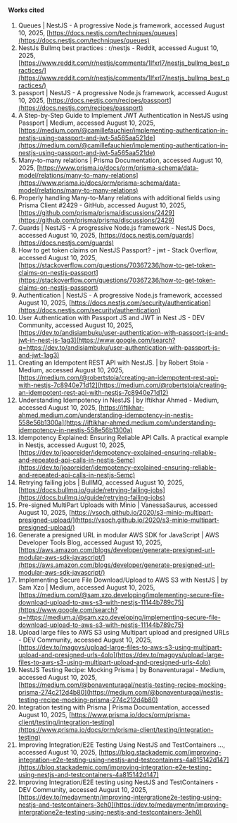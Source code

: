 
#### **Works cited**

1. Queues | NestJS - A progressive Node.js framework, accessed August 10, 2025, [https://docs.nestjs.com/techniques/queues](https://docs.nestjs.com/techniques/queues)  
2. NestJs Bullmq best practices : r/nestjs - Reddit, accessed August 10, 2025, [https://www.reddit.com/r/nestjs/comments/1lfxrl7/nestjs_bullmq_best_practices/](https://www.reddit.com/r/nestjs/comments/1lfxrl7/nestjs_bullmq_best_practices/)  
3. passport | NestJS - A progressive Node.js framework, accessed August 10, 2025, [https://docs.nestjs.com/recipes/passport](https://docs.nestjs.com/recipes/passport)  
4. A Step-by-Step Guide to Implement JWT Authentication in NestJS using Passport | Medium, accessed August 10, 2025, [https://medium.com/@camillefauchier/implementing-authentication-in-nestjs-using-passport-and-jwt-5a565aa521de](https://medium.com/@camillefauchier/implementing-authentication-in-nestjs-using-passport-and-jwt-5a565aa521de)  
5. Many-to-many relations | Prisma Documentation, accessed August 10, 2025, [https://www.prisma.io/docs/orm/prisma-schema/data-model/relations/many-to-many-relations](https://www.prisma.io/docs/orm/prisma-schema/data-model/relations/many-to-many-relations)  
6. Properly handling Many-to-Many relations with additional fields using Prisma Client #2429 - GitHub, accessed August 10, 2025, [https://github.com/prisma/prisma/discussions/2429](https://github.com/prisma/prisma/discussions/2429)  
7. Guards | NestJS - A progressive Node.js framework - NestJS Docs, accessed August 10, 2025, [https://docs.nestjs.com/guards](https://docs.nestjs.com/guards)  
8. How to get token claims on NestJS Passport? - jwt - Stack Overflow, accessed August 10, 2025, [https://stackoverflow.com/questions/70367236/how-to-get-token-claims-on-nestjs-passport](https://stackoverflow.com/questions/70367236/how-to-get-token-claims-on-nestjs-passport)  
9. Authentication | NestJS - A progressive Node.js framework, accessed August 10, 2025, [https://docs.nestjs.com/security/authentication](https://docs.nestjs.com/security/authentication)  
10. User Authentication with Passport JS and JWT in Nest JS - DEV Community, accessed August 10, 2025, [https://dev.to/andisiambuku/user-authentication-with-passport-js-and-jwt-in-nest-js-1ag3](https://www.google.com/search?q=https://dev.to/andisiambuku/user-authentication-with-passport-js-and-jwt-1ag3)  
11. Creating an Idempotent REST API with NestJS. | by Robert Stoia - Medium, accessed August 10, 2025, [https://medium.com/@robertstoia/creating-an-idempotent-rest-api-with-nestjs-7c8940e71d12](https://medium.com/@robertstoia/creating-an-idempotent-rest-api-with-nestjs-7c8940e71d12)  
12. Understanding Idempotency in NestJS | by Iftikhar Ahmed - Medium, accessed August 10, 2025, [https://iftikhar-ahmed.medium.com/understanding-idempotency-in-nestjs-558e56b1300a](https://iftikhar-ahmed.medium.com/understanding-idempotency-in-nestjs-558e56b1300a)  
13. Idempotency Explained: Ensuring Reliable API Calls. A practical example in Nestjs, accessed August 10, 2025, [https://dev.to/joaoreider/idempotency-explained-ensuring-reliable-and-repeated-api-calls-in-nestjs-5emc](https://dev.to/joaoreider/idempotency-explained-ensuring-reliable-and-repeated-api-calls-in-nestjs-5emc)  
14. Retrying failing jobs | BullMQ, accessed August 10, 2025, [https://docs.bullmq.io/guide/retrying-failing-jobs](https://docs.bullmq.io/guide/retrying-failing-jobs)  
15. Pre-signed MultiPart Uploads with Minio | VanessaSaurus, accessed August 10, 2025, [https://vsoch.github.io/2020/s3-minio-multipart-presigned-upload/](https://vsoch.github.io/2020/s3-minio-multipart-presigned-upload/)  
16. Generate a presigned URL in modular AWS SDK for JavaScript | AWS Developer Tools Blog, accessed August 10, 2025, [https://aws.amazon.com/blogs/developer/generate-presigned-url-modular-aws-sdk-javascript/](https://aws.amazon.com/blogs/developer/generate-presigned-url-modular-aws-sdk-javascript/)  
17. Implementing Secure File Download/Upload to AWS S3 with NestJS | by Sam Xzo | Medium, accessed August 10, 2025, [https://medium.com/@sam.xzo.developing/implementing-secure-file-download-upload-to-aws-s3-with-nestjs-11144b789c75](https://www.google.com/search?q=https://medium.a/@sam.xzo.developing/implementing-secure-file-download-upload-to-aws-s3-with-nestjs-11144b789c75)  
18. Upload large files to AWS S3 using Multipart upload and presigned URLs - DEV Community, accessed August 10, 2025, [https://dev.to/magpys/upload-large-files-to-aws-s3-using-multipart-upload-and-presigned-urls-4olo](https://dev.to/magpys/upload-large-files-to-aws-s3-using-multipart-upload-and-presigned-urls-4olo)  
19. NestJS Testing Recipe: Mocking Prisma | by Bonaventuragal - Medium, accessed August 10, 2025, [https://medium.com/@bonaventuragal/nestjs-testing-recipe-mocking-prisma-274c212d4b80](https://medium.com/@bonaventuragal/nestjs-testing-recipe-mocking-prisma-274c212d4b80)  
20. Integration testing with Prisma | Prisma Documentation, accessed August 10, 2025, [https://www.prisma.io/docs/orm/prisma-client/testing/integration-testing](https://www.prisma.io/docs/orm/prisma-client/testing/integration-testing)  
21. Improving Integration/E2E Testing Using NestJS and TestContainers ..., accessed August 10, 2025, [https://blog.stackademic.com/improving-integration-e2e-testing-using-nestjs-and-testcontainers-4a815142d147](https://blog.stackademic.com/improving-integration-e2e-testing-using-nestjs-and-testcontainers-4a815142d147)  
22. Improving Integration/E2E testing using NestJS and TestContainers - DEV Community, accessed August 10, 2025, [https://dev.to/medaymentn/improving-intergratione2e-testing-using-nestjs-and-testcontainers-3eh0](https://dev.to/medaymentn/improving-intergratione2e-testing-using-nestjs-and-testcontainers-3eh0)
